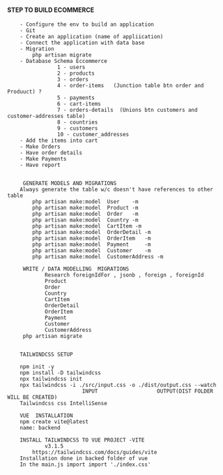 #### STEP TO BUILD ECOMMERCE 

        - Configure the env to build an application
        - Git 
        - Create an application (name of appliication)
        - Connect the application with data base
        - Migration 
            php artisan migrate
        - Database Schema Eccommerce
                    1 - users
                    2 - products
                    3 - orders
                    4 - order-items   (Junction table btn order and Produuct) ?
                    5 - payments
                    6 - cart-items
                    7 - orders-details  (Unions btn customers and customer-addresses table)
                    8 - countries
                    9 - customers
                    10 - customer_addresses
        - Add the items into cart
        - Make Orders
        - Have order details
        - Make Payments
        - Have report


         GENERATE MODELS AND MIGRATIONS
        Always generate the table w/c doesn't have references to other table
            php artisan make:model  User    -m
            php artisan make:model  Product -m
            php artisan make:model  Order   -m
            php artisan make:model  Country -m
            php artisan make:model  CartItem -m
            php artisan make:model  OrderDetail -m
            php artisan make:model  OrderItem   -m
            php artisan make:model  Payment     -m
            php artisan make:model  Customer    -m
            php artisan make:model  CustomerAddress -m

         WRITE / DATA MODELLING  MIGRATIONS
                Research foreignIdFor , jsonb , foreign , foreignId
                Product
                Order
                Country
                CartItem 
                OrderDetail
                OrderItem
                Payment
                Customer
                CustomerAddress
         php artisan migrate


        TAILWINDCSS SETUP
        
        npm init -y
        npm install -D tailwindcss
        npx tailwindcss init
        npx tailwindcss -i ./src/input.css -o ./dist/output.css --watch
                            INPUT                   OUTPUT(DIST FOLDER WILL BE CREATED)
        Tailwindcss css IntelliSense

        VUE  INSTALLATION
        npm create vite@latest   
        name: backend
        
        INSTALL TAILWINDCSS TO VUE PROJECT -VITE
                v3.1.5
            https://tailwindcss.com/docs/guides/vite
        Installation done in backed folder of vue
        In the main.js import import './index.css'
        
        

























            



























